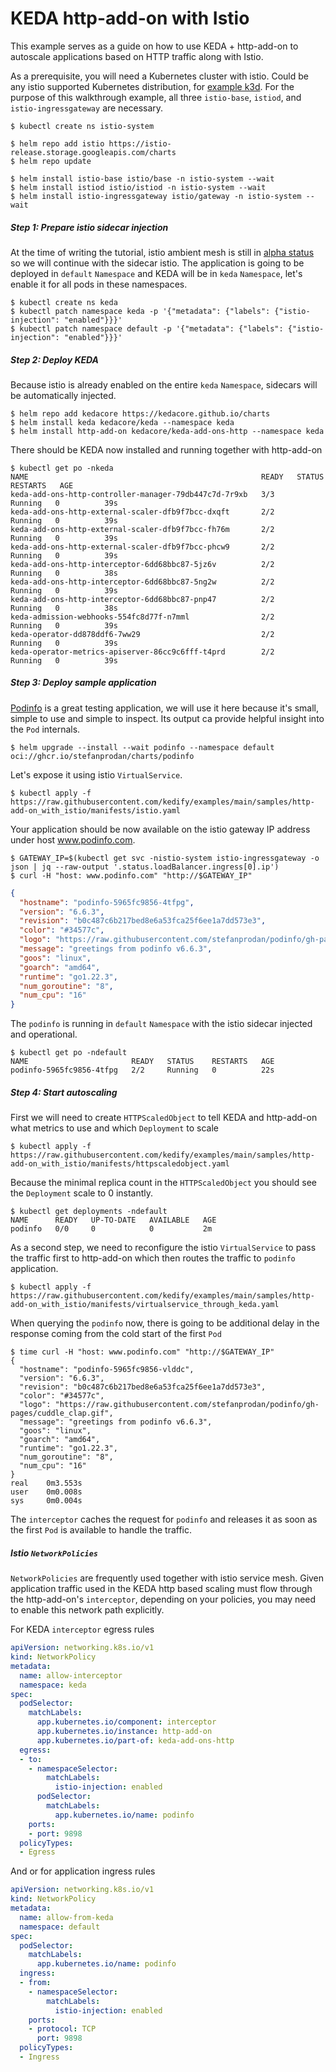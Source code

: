 # KEDA http-add-on with Istio

This example serves as a guide on how to use KEDA + http-add-on to autoscale applications based on HTTP traffic along with Istio.

As a prerequisite, you will need a Kubernetes cluster with istio. Could be any istio supported Kubernetes distribution, for [example k3d](https://istio.io/latest/docs/setup/platform-setup/k3d/).
For the purpose of this walkthrough example, all three `istio-base`, `istiod`, and `istio-ingressgateway` are necessary.
```
$ kubectl create ns istio-system

$ helm repo add istio https://istio-release.storage.googleapis.com/charts
$ helm repo update

$ helm install istio-base istio/base -n istio-system --wait
$ helm install istiod istio/istiod -n istio-system --wait
$ helm install istio-ingressgateway istio/gateway -n istio-system --wait
```

##### Step 1: Prepare istio sidecar injection
At the time of writing the tutorial, istio ambient mesh is still in [alpha status](https://istio.io/v1.19/docs/ops/ambient/getting-started/) so we will continue with the sidecar istio.
The application is going to be deployed in `default` `Namespace` and KEDA will be in `keda` `Namespace`, let's enable it for all pods in these namespaces.

```
$ kubectl create ns keda
$ kubectl patch namespace keda -p '{"metadata": {"labels": {"istio-injection": "enabled"}}}'
$ kubectl patch namespace default -p '{"metadata": {"labels": {"istio-injection": "enabled"}}}'
```

##### Step 2: Deploy KEDA

Because istio is already enabled on the entire `keda` `Namespace`, sidecars will be automatically injected.
```
$ helm repo add kedacore https://kedacore.github.io/charts
$ helm install keda kedacore/keda --namespace keda
$ helm install http-add-on kedacore/keda-add-ons-http --namespace keda
```

There should be KEDA now installed and running together with http-add-on
```
$ kubectl get po -nkeda
NAME                                                    READY   STATUS    RESTARTS   AGE
keda-add-ons-http-controller-manager-79db447c7d-7r9xb   3/3     Running   0          39s
keda-add-ons-http-external-scaler-dfb9f7bcc-dxqft       2/2     Running   0          39s
keda-add-ons-http-external-scaler-dfb9f7bcc-fh76m       2/2     Running   0          39s
keda-add-ons-http-external-scaler-dfb9f7bcc-phcw9       2/2     Running   0          39s
keda-add-ons-http-interceptor-6dd68bbc87-5jz6v          2/2     Running   0          38s
keda-add-ons-http-interceptor-6dd68bbc87-5ng2w          2/2     Running   0          39s
keda-add-ons-http-interceptor-6dd68bbc87-pnp47          2/2     Running   0          38s
keda-admission-webhooks-554fc8d77f-n7mml                2/2     Running   0          39s
keda-operator-dd878ddf6-7ww29                           2/2     Running   0          39s
keda-operator-metrics-apiserver-86cc9c6fff-t4prd        2/2     Running   0          39s
```

##### Step 3: Deploy sample application

[Podinfo](https://github.com/stefanprodan/podinfo) is a great testing application, we will use it here because it's small, simple to use and
simple to inspect. Its output ca provide helpful insight into the `Pod` internals.
```
$ helm upgrade --install --wait podinfo --namespace default oci://ghcr.io/stefanprodan/charts/podinfo
```

Let's expose it using istio `VirtualService`.
```
$ kubectl apply -f https://raw.githubusercontent.com/kedify/examples/main/samples/http-add-on_with_istio/manifests/istio.yaml
```

Your application should be now available on the istio gateway IP address under host www.podinfo.com.
```
$ GATEWAY_IP=$(kubectl get svc -nistio-system istio-ingressgateway -o json | jq --raw-output '.status.loadBalancer.ingress[0].ip')
$ curl -H "host: www.podinfo.com" "http://$GATEWAY_IP"
```
```json
{
  "hostname": "podinfo-5965fc9856-4tfpg",
  "version": "6.6.3",
  "revision": "b0c487c6b217bed8e6a53fca25f6ee1a7dd573e3",
  "color": "#34577c",
  "logo": "https://raw.githubusercontent.com/stefanprodan/podinfo/gh-pages/cuddle_clap.gif",
  "message": "greetings from podinfo v6.6.3",
  "goos": "linux",
  "goarch": "amd64",
  "runtime": "go1.22.3",
  "num_goroutine": "8",
  "num_cpu": "16"
}
```

The `podinfo` is running in `default` `Namespace` with the istio sidecar injected and operational.
```
$ kubectl get po -ndefault
NAME                       READY   STATUS    RESTARTS   AGE
podinfo-5965fc9856-4tfpg   2/2     Running   0          22s
```

##### Step 4: Start autoscaling

First we will need to create `HTTPScaledObject` to tell KEDA and http-add-on what metrics to use and which `Deployment` to scale
```
$ kubectl apply -f https://raw.githubusercontent.com/kedify/examples/main/samples/http-add-on_with_istio/manifests/httpscaledobject.yaml
```

Because the minimal replica count in the `HTTPScaledObject` you should see the `Deployment` scale to 0 instantly.
```
$ kubectl get deployments -ndefault
NAME      READY   UP-TO-DATE   AVAILABLE   AGE
podinfo   0/0     0            0           2m
```

As a second step, we need to reconfigure the istio `VirtualService` to pass the traffic first to http-add-on which then routes
the traffic to `podinfo` application.

```
$ kubectl apply -f https://raw.githubusercontent.com/kedify/examples/main/samples/http-add-on_with_istio/manifests/virtualservice_through_keda.yaml
```

When querying the `podinfo` now, there is going to be additional delay in the response coming from the cold start of the first `Pod`
```
$ time curl -H "host: www.podinfo.com" "http://$GATEWAY_IP"
{
  "hostname": "podinfo-5965fc9856-vlddc",
  "version": "6.6.3",
  "revision": "b0c487c6b217bed8e6a53fca25f6ee1a7dd573e3",
  "color": "#34577c",
  "logo": "https://raw.githubusercontent.com/stefanprodan/podinfo/gh-pages/cuddle_clap.gif",
  "message": "greetings from podinfo v6.6.3",
  "goos": "linux",
  "goarch": "amd64",
  "runtime": "go1.22.3",
  "num_goroutine": "8",
  "num_cpu": "16"
}
real    0m3.553s
user    0m0.008s
sys     0m0.004s
```
The `interceptor` caches the request for `podinfo` and releases it as soon as the first `Pod` is available to handle the traffic.

##### Istio `NetworkPolicies`

`NetworkPolicies` are frequently used together with istio service mesh. Given application traffic used in the KEDA http based scaling must flow
through the http-add-on's `interceptor`, depending on your policies, you may need to enable this network path explicitly.

For KEDA `interceptor` egress rules
```yaml
apiVersion: networking.k8s.io/v1
kind: NetworkPolicy
metadata:
  name: allow-interceptor
  namespace: keda
spec:
  podSelector:
    matchLabels:
      app.kubernetes.io/component: interceptor
      app.kubernetes.io/instance: http-add-on
      app.kubernetes.io/part-of: keda-add-ons-http
  egress:
  - to:
    - namespaceSelector:
        matchLabels:
          istio-injection: enabled
      podSelector:
        matchLabels:
          app.kubernetes.io/name: podinfo
    ports:
    - port: 9898
  policyTypes:
  - Egress
```
And or for application ingress rules
```yaml
apiVersion: networking.k8s.io/v1
kind: NetworkPolicy
metadata:
  name: allow-from-keda
  namespace: default
spec:
  podSelector:
    matchLabels:
      app.kubernetes.io/name: podinfo
  ingress:
  - from:
    - namespaceSelector:
        matchLabels:
          istio-injection: enabled
    ports:
    - protocol: TCP
      port: 9898
  policyTypes:
  - Ingress
```
